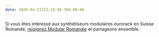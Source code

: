 ```yaml
---
date: 2020-04-21T12:23:59.766-00:00
---
```

Si vous êtes intéressé aux synthétiseurs modulaires eurorack en Suisse Romande, [rejoignez Modular Romandie](https://alienlebarge.ch/2020/04/modular-romandie.html) et partageons ensemble.
